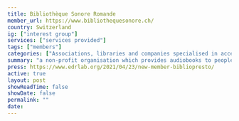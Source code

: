 ```yaml
---
title: Bibliothèque Sonore Romande
member_url: https://www.bibliothequesonore.ch/
country: Switzerland
ig: ["interest group"] 
services: ["services provided"] 
tags: ["members"]
categories: ["Associations, libraries and companies specialised in accessibility services"]
summary: "a non-profit organisation which provides audiobooks to people with reading disabilities."
press: https://www.edrlab.org/2021/04/23/new-member-bibliopresto/
active: true
layout: post
showReadTime: false
showDate: false
permalink: ""
date: 
---
```

